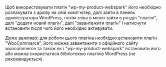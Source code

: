 Щоб використовувати плагін "wp-my-product-webspark" його необхідно розпакувати з архіву на свій комп'ютер, далі зайти в панель адміністратора WordPress, потім зліва в меню зайти в розділ "плагіні", далі "додати новий плагін", далі "завантажити плагін" і натиснути встановити після чого його необхідно активувати.

Дуже важливо: для роботи цього плагіна необхідно встановити плагін "WooCommerce", його можна завантажити з офіційного сайту woocommerce та також як і "wp-my-product-webspark" встановити його або можна скористатися бібліотекою плагінів WordPress (не рекомендується).
